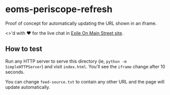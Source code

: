 # eoms-periscope-refresh

Proof of concept for automatically updating the URL shown in an iframe.

<>'d with ♥ for the live chat in [Exile On Main Street site](http://eoms.org/).

## How to test

Run any HTTP server to serve this directory (ie, `python -m SimpleHTTPServer`) and visit `index.html`. You'll see the `iframe` change after 10 seconds.

You can change `feed-source.txt` to contain any other URL and the page will update automatically.
